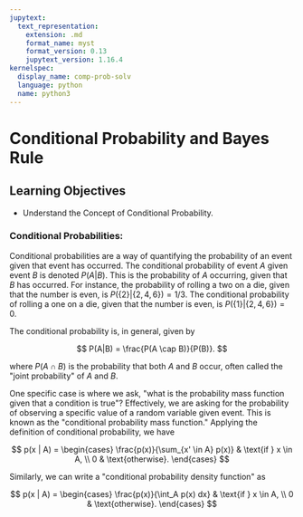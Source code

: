 ```yaml
---
jupytext:
  text_representation:
    extension: .md
    format_name: myst
    format_version: 0.13
    jupytext_version: 1.16.4
kernelspec:
  display_name: comp-prob-solv
  language: python
  name: python3
---
```


# Conditional Probability and Bayes Rule

## Learning Objectives

- Understand the Concept of Conditional Probability.

### Conditional Probabilities:

Conditional probabilities are a way of quantifying the probability of an event given that  event has occurred.  The conditional probability of event $A$ given event $B$ is denoted $P(A|B)$.  This is the probability of $A$ occurring, given that $B$ has occurred.  For instance, the probability of rolling a two on a die, given that the number is even, is $P(\{2\}|\{2, 4, 6\}) = 1/3$.  The conditional probability of rolling a one on a die, given that the number is even, is $P(\{1\}|\{2, 4, 6\}) = 0$.

The conditional probability is, in general, given by 

$$
P(A|B) = \frac{P(A \cap B)}{P(B)}.
$$

where $P(A \cap B)$ is the probability that both $A$ and $B$ occur, often called the "joint probability" of $A$ and $B$.

One specific case is where we ask, "what is the probability mass function given that a condition is true"?  Effectively, we are asking for the probability of observing a specific value of a random variable given event.  This is known as the "conditional probability mass function."  Applying the definition of conditional probability, we have

$$
p(x | A) = \begin{cases}
\frac{p(x)}{\sum_{x' \in A} p(x)} & \text{if } x \in A, \\
0 & \text{otherwise}.
\end{cases}
$$

Similarly, we can write a "conditional probability density function" as

$$
p(x | A) = \begin{cases}
\frac{p(x)}{\int_A p(x) dx} & \text{if } x \in A, \\
0 & \text{otherwise}.
\end{cases}
$$